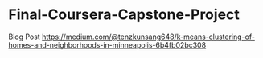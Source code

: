 # Final-Coursera-Capstone-Project

Blog Post 
https://medium.com/@tenzkunsang648/k-means-clustering-of-homes-and-neighborhoods-in-minneapolis-6b4fb02bc308
